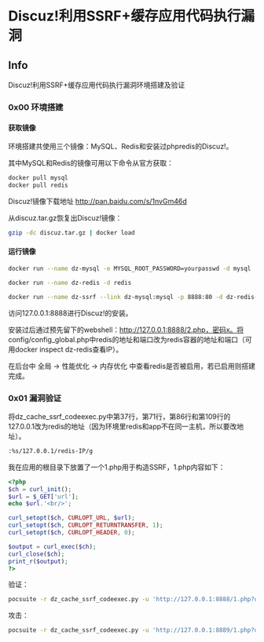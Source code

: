 # Discuz!利用SSRF+缓存应用代码执行漏洞

## Info
Discuz!利用SSRF+缓存应用代码执行漏洞环境搭建及验证

### 0x00 环境搭建

#### 获取镜像

环境搭建共使用三个镜像：MySQL、Redis和安装过phpredis的Discuz!。

其中MySQL和Redis的镜像可用以下命令从官方获取：

```bash
docker pull mysql
docker pull redis
```

Discuz!镜像下载地址 http://pan.baidu.com/s/1nvGm46d

从discuz.tar.gz恢复出Discuz!镜像：

```bash
gzip -dc discuz.tar.gz | docker load
```

#### 运行镜像

```bash
docker run --name dz-mysql -e MYSQL_ROOT_PASSWORD=yourpasswd -d mysql

docker run --name dz-redis -d redis

docker run --name dz-ssrf --link dz-mysql:mysql -p 8888:80 -d dz-redis-init apache2 "-DFOREGROUND"
```

访问127.0.0.1:8888进行Discuz!的安装。

安装过后通过预先留下的webshell：http://127.0.0.1:8888/2.php，密码x。将 config/config_global.php中redis的地址和端口改为redis容器的地址和端口（可用docker inspect dz-redis查看IP）。

在后台中 全局 -> 性能优化 -> 内存优化 中查看redis是否被启用，若已启用则搭建完成。

### 0x01 漏洞验证

将dz_cache_ssrf_codeexec.py中第37行，第71行，第86行和第109行的127.0.0.1改为redis的地址（因为环境里redis和app不在同一主机，所以要改地址）。

```bash
:%s/127.0.0.1/redis-IP/g
```

我在应用的根目录下放置了一个1.php用于构造SSRF，1.php内容如下：

```php
<?php
$ch = curl_init();
$url = $_GET['url'];
echo $url.'<br/>';

curl_setopt($ch, CURLOPT_URL, $url);
curl_setopt($ch, CURLOPT_RETURNTRANSFER, 1);
curl_setopt($ch, CURLOPT_HEADER, 0);

$output = curl_exec($ch);
curl_close($ch);
print_r($output);
?>
```



验证：

```bash
pocsuite -r dz_cache_ssrf_codeexec.py -u 'http://127.0.0.1:8888/1.php?url=' --verify
```

攻击：

```bash
pocsuite -r dz_cache_ssrf_codeexec.py -u 'http://127.0.0.1:8889/1.php?url=' --attack
```
